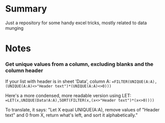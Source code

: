 # Summary
Just a repository for some handy excel tricks, mostly related to data munging

# Notes

### Get unique values from a column, excluding blanks and the column header

If your list with header is in sheet 'Data', column A:
`=FILTER(UNIQUE(A:A),(UNIQUE(A:A)<>"Header text")*(UNIQUE(A:A)<>0)))`

Here's a more condensed, more readable version using LET:
`=LET(x,UNIQUE(Data!A:A),SORT(FILTER(x,(x<>"Header text")*(x<>0))))`

To translate, it says:
"Let X equal UNIQUE(A:A), remove values of "Header text" and 0 from X, return what's left, and sort it alphabetically."
